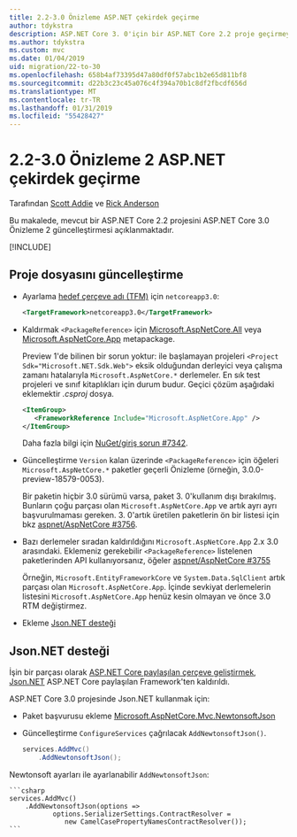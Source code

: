 ```yaml
---
title: 2.2-3.0 Önizleme ASP.NET çekirdek geçirme
author: tdykstra
description: ASP.NET Core 3. 0'için bir ASP.NET Core 2.2 proje geçirmeyi öğrenin.
ms.author: tdykstra
ms.custom: mvc
ms.date: 01/04/2019
uid: migration/22-to-30
ms.openlocfilehash: 658b4af73395d47a80df0f57abc1b2e65d811bf8
ms.sourcegitcommit: d22b3c23c45a076c4f394a70b1c8df2fbcdf656d
ms.translationtype: MT
ms.contentlocale: tr-TR
ms.lasthandoff: 01/31/2019
ms.locfileid: "55428427"
---
```

# <a name="migrate-from-aspnet-core-22-to-30-preview-2"></a>2.2-3.0 Önizleme 2 ASP.NET çekirdek geçirme

Tarafından [Scott Addie](https://github.com/scottaddie) ve [Rick Anderson](https://twitter.com/RickAndMSFT)

Bu makalede, mevcut bir ASP.NET Core 2.2 projesini ASP.NET Core 3.0 Önizleme 2 güncelleştirmesi açıklanmaktadır.

[!INCLUDE[](~/includes/net-core-prereqs-all-3.0.md)]

## <a name="update-the-project-file"></a>Proje dosyasını güncelleştirme

* Ayarlama [hedef çerçeve adı (TFM)](/dotnet/standard/frameworks#referring-to-frameworks) için `netcoreapp3.0`:

  ```xml
  <TargetFramework>netcoreapp3.0</TargetFramework>
  ```

* Kaldırmak `<PackageReference>` için [Microsoft.AspNetCore.All](xref:fundamentals/metapackage) veya [Microsoft.AspNetCore.App](xref:fundamentals/metapackage-app) metapackage.

  Preview 1'de bilinen bir sorun yoktur: ile başlamayan projeleri `<Project Sdk="Microsoft.NET.Sdk.Web">` eksik olduğundan derleyici veya çalışma zamanı hatalarıyla `Microsoft.AspNetCore.*` derlemeler. En sık test projeleri ve sınıf kitaplıkları için durum budur. Geçici çözüm aşağıdaki eklemektir *.csproj* dosya.

  ```xml
  <ItemGroup>
     <FrameworkReference Include="Microsoft.AspNetCore.App" />
  </ItemGroup>
  ```

  Daha fazla bilgi için [NuGet/giriş sorun #7342](https://github.com/NuGet/Home/issues/7342).

* Güncelleştirme `Version` kalan üzerinde `<PackageReference>` için öğeleri `Microsoft.AspNetCore.*` paketler geçerli Önizleme (örneğin, 3.0.0-preview-18579-0053).

  Bir paketin hiçbir 3.0 sürümü varsa, paket 3. 0'kullanım dışı bırakılmış. Bunların çoğu parçası olan `Microsoft.AspNetCore.App` ve artık ayrı ayrı başvurulmaması gereken. 3. 0'artık üretilen paketlerin ön bir listesi için bkz [aspnet/AspNetCore #3756](https://github.com/aspnet/AspNetCore/issues/3756).

* Bazı derlemeler sıradan kaldırıldığını `Microsoft.AspNetCore.App` 2.x 3.0 arasındaki. Eklemeniz gerekebilir `<PackageReference>` listelenen paketlerinden API kullanıyorsanız, öğeler [aspnet/AspNetCore #3755](https://github.com/aspnet/AspNetCore/issues/3755)

  Örneğin, `Microsoft.EntityFrameworkCore` ve `System.Data.SqlClient` artık parçası olan `Microsoft.AspNetCore.App`. İçinde sevkiyat derlemelerin listesini `Microsoft.AspNetCore.App` henüz kesin olmayan ve önce 3.0 RTM değiştirmez.

* Ekleme [Json.NET desteği](#json)

<a name="json"></a>

## <a name="jsonnet-support"></a>Json.NET desteği

İşin bir parçası olarak [ASP.NET Core paylaşılan çerçeve geliştirmek](https://blogs.msdn.microsoft.com/webdev/2018/10/29/a-first-look-at-changes-coming-in-asp-net-core-3-0/), [Json.NET](https://www.newtonsoft.com/json/help/html/Introduction.htm) ASP.NET Core paylaşılan Framework'ten kaldırıldı.

ASP.NET Core 3.0 projesinde Json.NET kullanmak için:

- Paket başvurusu ekleme [Microsoft.AspNetCore.Mvc.NewtonsoftJson](https://nuget.org/packages/Microsoft.AspNetCore.Mvc.NewtonsoftJson)
- Güncelleştirme `ConfigureServices` çağrılacak `AddNewtonsoftJson()`.

    ```csharp
    services.AddMvc()
        .AddNewtonsoftJson();
    ```

Newtonsoft ayarları ile ayarlanabilir `AddNewtonsoftJson`:

    ```csharp
    services.AddMvc()
        .AddNewtonsoftJson(options => 
               options.SerializerSettings.ContractResolver = 
                  new CamelCasePropertyNamesContractResolver());
    ```
